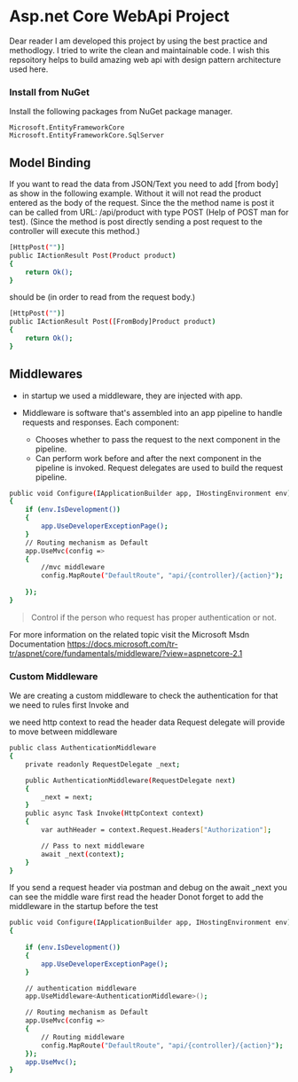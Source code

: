 
# Asp.net Core WebApi Project
Dear reader I am developed this project by using the best practice and methodlogy. I tried to write the clean and maintainable code.
I wish this repsoitory helps to build amazing web api with design pattern architecture used here.
### Install from NuGet
Install the following packages from NuGet package manager.

    Microsoft.EntityFrameworkCore
    Microsoft.EntityFrameworkCore.SqlServer

## Model Binding
If you want to read the data from JSON/Text you need to add [from body] as show in the following example. Without it will not read the product entered as the body of the request.
Since the the method name is post it can be called from URL: /api/product with type POST (Help of POST man for test). (Since the method is post directly sending a post request to the controller will execute this method.)
```sh
[HttpPost("")]
public IActionResult Post(Product product)
{
	return Ok();
}
```
should be (in order to read from the request body.)
```sh
[HttpPost("")]
public IActionResult Post([FromBody]Product product)
{
	return Ok();
}
```

## Middlewares
- in startup we used a middleware, they are injected with app.
- Middleware is software that's assembled into an app pipeline to handle requests and responses. Each component:
        
  - Chooses whether to pass the request to the next component in the pipeline.
  - Can perform work before and after the next component in the pipeline is invoked.
Request delegates are used to build the request pipeline.
```sh
public void Configure(IApplicationBuilder app, IHostingEnvironment env)
{            
	if (env.IsDevelopment())
	{
		app.UseDeveloperExceptionPage();
	}
	// Routing mechanism as Default 
	app.UseMvc(config => 
	{ 
		//mvc middleware
		config.MapRoute("DefaultRoute", "api/{controller}/{action}"); 
		
	});         
}
```

> Control if the person who request has proper authentication or not.

For more information on the related topic visit the Microsoft Msdn Documentation
https://docs.microsoft.com/tr-tr/aspnet/core/fundamentals/middleware/?view=aspnetcore-2.1
 
### Custom Middleware
We are creating a custom middleware to check the authentication
for that we need to rules first Invoke and

we need http context to read the header data 
Request delegate will provide to move between middleware

```sh
public class AuthenticationMiddleware
{
	private readonly RequestDelegate _next;

	public AuthenticationMiddleware(RequestDelegate next)
	{
		_next = next;
	}
	public async Task Invoke(HttpContext context)
	{
		var authHeader = context.Request.Headers["Authorization"];

		// Pass to next middleware
		await _next(context);
	}
}

```
If you send a request header via postman and debug on the await _next you can see the middle ware first read the header
Donot forget to add the middleware in the startup before the test
```sh
public void Configure(IApplicationBuilder app, IHostingEnvironment env)
{
			
	if (env.IsDevelopment())
	{
		app.UseDeveloperExceptionPage();
	}

	// authentication middleware
	app.UseMiddleware<AuthenticationMiddleware>();

	// Routing mechanism as Default
	app.UseMvc(config =>
	{
		// Routing middleware
		config.MapRoute("DefaultRoute", "api/{controller}/{action}");
	});
	app.UseMvc();
}
```

